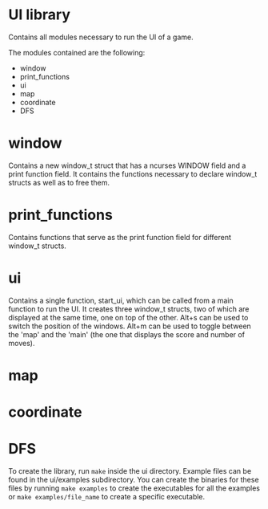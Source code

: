 # UI library

Contains all modules necessary to run the UI of a game.

The modules contained are the following:
* window
* print_functions
* ui
* map
* coordinate
* DFS

# window
Contains a new window_t struct that has a ncurses WINDOW field and a print function
field. It contains the functions necessary to declare window_t structs as well as
to free them.

# print_functions
Contains functions that serve as the print function field for different window_t
structs.

# ui
Contains a single function, start_ui, which can be called from a main function
to run the UI. It creates three window_t structs, two of which are displayed
at the same time, one on top of the other. Alt+s can be used to switch the
position of the windows. Alt+m can be used to toggle between the 'map' and the
'main' (the one that displays the score and number of moves).

# map

# coordinate

# DFS


To create the library, run `make` inside the ui directory. Example files can be
found in the ui/examples subdirectory. You can create the binaries for these files
by running `make examples` to create the executables for all the examples or
`make examples/file_name` to create a specific executable.

